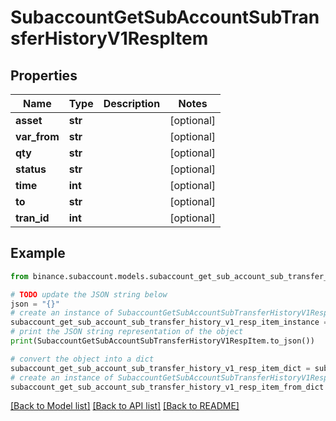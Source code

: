 # SubaccountGetSubAccountSubTransferHistoryV1RespItem


## Properties

Name | Type | Description | Notes
------------ | ------------- | ------------- | -------------
**asset** | **str** |  | [optional] 
**var_from** | **str** |  | [optional] 
**qty** | **str** |  | [optional] 
**status** | **str** |  | [optional] 
**time** | **int** |  | [optional] 
**to** | **str** |  | [optional] 
**tran_id** | **int** |  | [optional] 

## Example

```python
from binance.subaccount.models.subaccount_get_sub_account_sub_transfer_history_v1_resp_item import SubaccountGetSubAccountSubTransferHistoryV1RespItem

# TODO update the JSON string below
json = "{}"
# create an instance of SubaccountGetSubAccountSubTransferHistoryV1RespItem from a JSON string
subaccount_get_sub_account_sub_transfer_history_v1_resp_item_instance = SubaccountGetSubAccountSubTransferHistoryV1RespItem.from_json(json)
# print the JSON string representation of the object
print(SubaccountGetSubAccountSubTransferHistoryV1RespItem.to_json())

# convert the object into a dict
subaccount_get_sub_account_sub_transfer_history_v1_resp_item_dict = subaccount_get_sub_account_sub_transfer_history_v1_resp_item_instance.to_dict()
# create an instance of SubaccountGetSubAccountSubTransferHistoryV1RespItem from a dict
subaccount_get_sub_account_sub_transfer_history_v1_resp_item_from_dict = SubaccountGetSubAccountSubTransferHistoryV1RespItem.from_dict(subaccount_get_sub_account_sub_transfer_history_v1_resp_item_dict)
```
[[Back to Model list]](../README.md#documentation-for-models) [[Back to API list]](../README.md#documentation-for-api-endpoints) [[Back to README]](../README.md)


